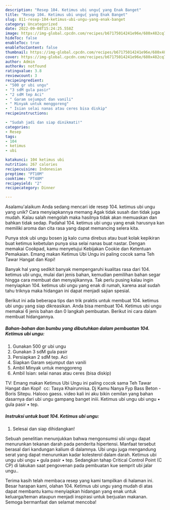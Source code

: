 ```yaml
---
description: "Resep 104. Ketimus ubi ungu{ yang Enak Banget"
title: "Resep 104. Ketimus ubi ungu{ yang Enak Banget"
slug: 811-resep-104-ketimus-ubi-ungu-yang-enak-banget
category: Uncategorized
date: 2022-09-08T15:24:25.558Z
image: https://img-global.cpcdn.com/recipes/b67175014241e96e/680x482cq70/104-ketimus-ubi-ungu-foto-resep-utama.jpg
hideToc: false
enableToc: true
enableTocContent: false
thumbnail: https://img-global.cpcdn.com/recipes/b67175014241e96e/680x482cq70/104-ketimus-ubi-ungu-foto-resep-utama.jpg
cover: https://img-global.cpcdn.com/recipes/b67175014241e96e/680x482cq70/104-ketimus-ubi-ungu-foto-resep-utama.jpg
author: Admin
authorAv: notfound
ratingvalue: 3.8
reviewcount: 3
recipeingredient:
- "500 gr ubi ungu"
- "3 sdM gula pasir"
- "2 sdM tep Aci"
- " Garam sejumput dan vanili"
- " Minyak untuk menggoreng"
- " Isian selai nanas atau ceres bisa diskip"
recipeinstructions:

- "Sudah jadi dan siap dinikmati!"
categories:
- Resep
tags:
- 104
- ketimus
- ubi

katakunci: 104 ketimus ubi 
nutrition: 267 calories
recipecuisine: Indonesian
preptime: "PT10M"
cooktime: "PT48M"
recipeyield: "2"
recipecategory: Dinner

---
```



Asalamu'alaikum Anda sedang mencari ide resep 104. ketimus ubi ungu yang unik? Cara menyiapkannya memang Agak tidak susah dan tidak juga mudah. Kalau salah mengolah maka hasilnya tidak akan memuaskan dan bahkan tidak sedap. Padahal 104. ketimus ubi ungu yang enak harusnya kan memiliki aroma dan cita rasa yang dapat memancing selera kita.


Punya stok ubi ungu bosen jg kalo cuma direbus atau buat kolak kepikiran buat ketimus kebetulan punya sisa selai nanas buat nastar. Dengan memakai Cookpad, kamu menyetujui Kebijakan Cookie dan Ketentuan Pemakaian. Emang makan Ketimus Ubi Ungu ini paling cocok sama Teh Tawar Hangat dan Kopi!

Banyak hal yang sedikit banyak mempengaruhi kualitas rasa dari 104. ketimus ubi ungu, mulai dari jenis bahan, kemudian pemilihan bahan segar hingga cara membuat dan menyajikannya. Tak perlu pusing kalau ingin menyiapkan 104. ketimus ubi ungu yang enak di rumah, karena asal sudah tahu triknya maka hidangan ini dapat menjadi sajian spesial.


Berikut ini ada beberapa tips dan trik praktis untuk membuat 104. ketimus ubi ungu yang siap dikreasikan. Anda bisa membuat 104. Ketimus ubi ungu memakai 6 jenis bahan dan 0 langkah pembuatan. Berikut ini cara dalam membuat hidangannya.

<!--inarticleads1-->

##### Bahan-bahan dan bumbu yang dibutuhkan dalam pembuatan 104. Ketimus ubi ungu:

1. Gunakan 500 gr ubi ungu
1. Gunakan 3 sdM gula pasir
1. Persiapkan 2 sdM tep. Aci
1. Siapkan  Garam sejumput dan vanili
1. Ambil  Minyak untuk menggoreng
1. Ambil  Isian: selai nanas atau ceres (bisa diskip)


TV: Emang makan Ketimus Ubi Ungu ini paling cocok sama Teh Tawar Hangat dan Kopi!⁣ ⁣ cc: Tasya Khairunnisa. Dj Kamu Nanya Fyp Bass Beton - Boris Sitepu. Halooo gaess. video kali ini aku bikin cemilan yang bahan dasarnya dari ubi ungu gampang banget iniii. Ketimus ubi ungu ubi ungu • gula pasir • tep. 

<!--inarticleads2-->

##### Instruksi untuk buat 104. Ketimus ubi ungu:


1. Selesai dan siap dihidangkan!

Sebuah penelitian menunjukkan bahwa mengonsumsi ubi ungu dapat menurunkan tekanan darah pada penderita hipertensi. Manfaat tersebut berasal dari kandungan kalium di dalamnya. Ubi ungu juga mengandung serat yang dapat menurunkan kadar kolesterol dalam darah. Ketimus ubi ungu ubi ungu • gula pasir • tep. Sedangkan tahap Critical Control Point (C CP) di lakukan saat pengovenan pada pembuatan kue semprit ubi jalar ungu.. 

Terima kasih telah membaca resep yang kami tampilkan di halaman ini. Besar harapan kami, olahan 104. Ketimus ubi ungu yang mudah di atas dapat membantu kamu menyiapkan hidangan yang enak untuk keluarga/teman ataupun menjadi inspirasi untuk berjualan makanan. Semoga bermanfaat dan selamat mencoba!
